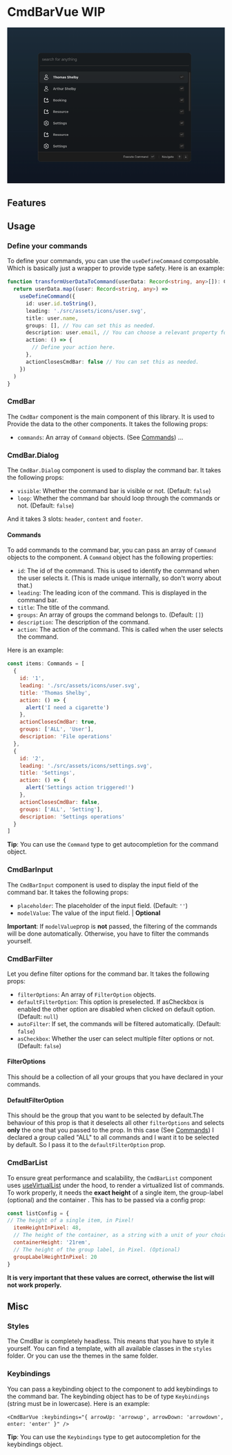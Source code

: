 # CmdBarVue WIP

![screenshot of commandbar](./screenshot.png)

## Features

## Usage

### Define your commands
To define your commands, you can use the `useDefineCommand` composable. Which is basically just a wrapper to provide type safety. Here is an example:
``` ts
function transformUserDataToCommand(userData: Record<string, any>[]): Command[] {
  return userData.map((user: Record<string, any>) =>
    useDefineCommand({
      id: user.id.toString(),
      leading: './src/assets/icons/user.svg',
      title: user.name,
      groups: [], // You can set this as needed.
      description: user.email, // You can choose a relevant property for 'description'.
      action: () => {
        // Define your action here.
      },
      actionClosesCmdBar: false // You can set this as needed.
    })
  )
}
```

### CmdBar
The `CmdBar` component is the main component of this library. It is used to Provide the data to the other components. It takes the following props:
- `commands`: An array of `Command` objects. (See [Commands](#commands))
...

### CmdBar.Dialog
The `CmdBar.Dialog` component is used to display the command bar. It takes the following props:
- `visible`: Whether the command bar is visible or not. (Default: `false`)
- `loop`: Whether the command bar should loop through the commands or not. (Default: `false`)

And it takes 3 slots: `header`, `content` and `footer`.

#### Commands
To add commands to the command bar, you can pass an array of `Command` objects to the component. A `Command` object has the following properties:
- `id`: The id of the command. This is used to identify the command when the user selects it. (This is made unique internally, so don't worry about that.)
- `leading`: The leading icon of the command. This is displayed in the command bar.
- `title`: The title of the command.
- `groups`: An array of groups the command belongs to. (Default: `[]`)
- `description`: The description of the command.
- `action`: The action of the command. This is called when the user selects the command.

Here is an example:
``` js
const items: Commands = [
  {
    id: '1',
    leading: './src/assets/icons/user.svg',
    title: 'Thomas Shelby',
    action: () => {
      alert('I need a cigarette')
    },
    actionClosesCmdBar: true,
    groups: ['ALL', 'User'],
    description: 'File operations'
  },
  {
    id: '2',
    leading: './src/assets/icons/settings.svg',
    title: 'Settings',
    action: () => {
      alert('Settings action triggered!')
    },
    actionClosesCmdBar: false,
    groups: ['ALL', 'Setting'],
    description: 'Settings operations'
  }
]
```
**Tip**: You can use the `Command` type to get autocompletion for the command object.



### CmdBarInput
The `CmdBarInput` component is used to display the input field of the command bar. It takes the following props:
- `placeholder`: The placeholder of the input field. (Default: `''`)
- `modelValue`: The value of the input field. | **Optional**

**Important**: If `modelValue`prop is **not** passed, the filtering of the commands will be done automatically. Otherwise, you have to filter the commands yourself.

### CmdBarFilter
Let you define filter options for the command bar. It takes the following props:
- `filterOptions`: An array of `FilterOption` objects.
- `defaultFilterOption`: This option is preselected. If asCheckbox is enabled the other option are disabled when clicked on default option. (Default: `null`) 
- `autoFilter`: If set, the commands will be filtered automatically. (Default: `false`)
- `asCheckbox`: Whether the user can select multiple filter options or not. (Default: `false`)

#### FilterOptions
This should be a collection of all your groups that you have declared in your commands. 

#### DefaultFilterOption
This should be the group that you want to be selected by default.The behaviour of this prop is that it deselects all other `filterOptions` and selects **only** the one that you passed to the prop.
In this case (See [Commands](#commands)) I declared a group called "ALL" to all commands and I want it to be selected by default. So I pass it to the `defaultFilterOption` prop.

### CmdBarList
To ensure great performance and scalability, the `CmdBarList` component uses [useVirtualList](https://vueuse.org/core/useVirtualList/#usevirtuallist) under the hood, to render a virtualized list of commands. 
To work properly, it needs the **exact height** of a single item, the group-label (optional) and the container . This has to be passed via a config prop:
``` js
const listConfig = {
// The height of a single item, in Pixel!
  itemHeightInPixel: 48,
  // The height of the container, as a string with a unit of your choice. This is internally applied to the container, so you don't have to worry about that.
  containerHeight: '21rem',
  // The height of the group label, in Pixel. (Optional)
  groupLabelHeightInPixel: 20
}
```
**It is very important that these values are correct, otherwise the list will not work properly.**

## Misc

### Styles
The CmdBar is completely headless. This means that you have to style it yourself. You can find a template, with all available classes in the `styles` folder. Or you can use the themes in the same folder.

### Keybindings
You can pass a keybinding object to the component to add keybindings to the command bar. The keybinding object has to be of type `Keybindings` (string must be in lowercase). Here is an example:
``` vue
<CmdBarVue :keybindings="{ arrowUp: 'arrowup', arrowDown: 'arrowdown', enter: 'enter' }" />
```
**Tip**: You can use the `Keybindings` type to get autocompletion for the keybindings object.

